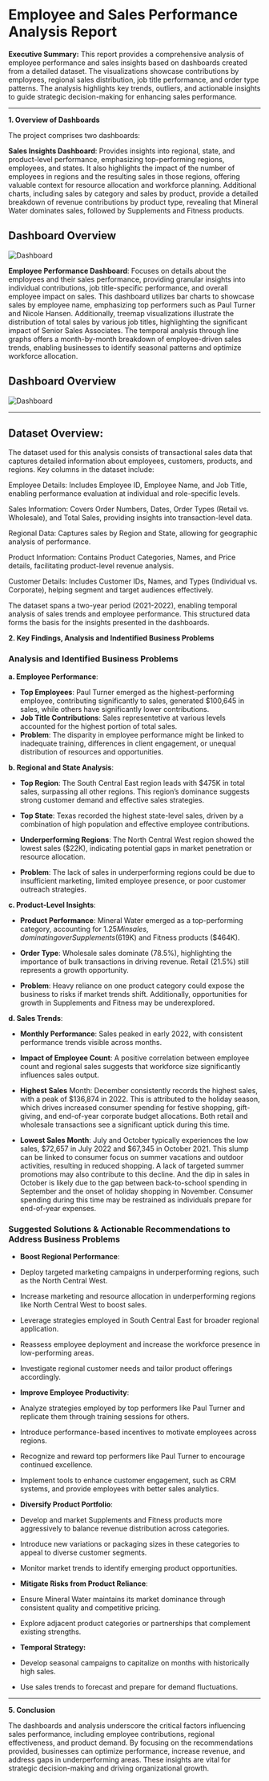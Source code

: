 # Employee and Sales Performance Analysis Report

**Executive Summary:**
This report provides a comprehensive analysis of employee performance and sales insights based on dashboards created from a detailed dataset. The visualizations showcase contributions by employees, 
regional sales distribution, job title performance, and order type patterns. The analysis highlights key trends, outliers, and actionable insights to guide strategic decision-making for enhancing 
sales performance.

---

**1. Overview of Dashboards**

The project comprises two dashboards:


**Sales Insights Dashboard**: Provides insights into regional, state, and product-level performance, emphasizing top-performing regions, employees, and states. It also highlights 
the impact of the number of employees in regions and the resulting sales in those regions, offering valuable context for resource allocation and workforce planning. Additional 
charts, including sales by category and sales by product, provide a detailed breakdown of revenue contributions by product type, revealing that Mineral Water dominates sales, 
followed by Supplements and Fitness products.

 ## Dashboard Overview
![Dashboard](https://github.com/ilhemdjenane/Sales-and-Employee-Performance-Analysis/blob/c2dafb542af0afb9fd9067517942a86807173895/Sales%20Insights%202.jpeg)

**Employee Performance Dashboard**: Focuses on details about the employees and their sales performance, providing granular insights into individual contributions,
job title-specific performance, and overall employee impact on sales. This dashboard utilizes bar charts to showcase sales by employee name, emphasizing top
performers such as Paul Turner and Nicole Hansen. Additionally, treemap visualizations illustrate the distribution of total sales by various job titles, highlighting
the significant impact of Senior Sales Associates. The temporal analysis through line graphs offers a month-by-month breakdown of employee-driven sales trends,
enabling businesses to identify seasonal patterns and optimize workforce allocation.

 ## Dashboard Overview
![Dashboard](https://github.com/ilhemdjenane/Sales-and-Employee-Performance-Analysis/blob/c2dafb542af0afb9fd9067517942a86807173895/Employee%20Dashboard.jpeg)

---

## Dataset Overview: 
The dataset used for this analysis consists of transactional sales data that captures detailed information about employees, customers, products, and regions. Key columns in the dataset include:

Employee Details: Includes Employee ID, Employee Name, and Job Title, enabling performance evaluation at individual and role-specific levels.

Sales Information: Covers Order Numbers, Dates, Order Types (Retail vs. Wholesale), and Total Sales, providing insights into transaction-level data.

Regional Data: Captures sales by Region and State, allowing for geographic analysis of performance.

Product Information: Contains Product Categories, Names, and Price details, facilitating product-level revenue analysis.

Customer Details: Includes Customer IDs, Names, and Types (Individual vs. Corporate), helping segment and target audiences effectively.

The dataset spans a two-year period (2021-2022), enabling temporal analysis of sales trends and employee performance. This structured data forms the basis for the insights presented in the dashboards.


**2. Key Findings, Analysis and Indentified Business Problems**

### Analysis and Identified Business Problems

**a. Employee Performance**:
- **Top Employees**: Paul Turner emerged as the highest-performing employee, contributing significantly to sales, generated $100,645 in sales, while others have significantly lower contributions.
- **Job Title Contributions**: Sales representetive at various levels accounted for the highest portion of total sales.
- **Problem**: The disparity in employee performance might be linked to inadequate training, differences in client engagement, or unequal distribution of resources and opportunities.

**b. Regional and State Analysis**:
- **Top Region**: The South Central East region leads with $475K in total sales, surpassing all other regions. This region’s dominance suggests strong customer demand and effective sales strategies.
- **Top State**: Texas recorded the highest state-level sales, driven by a combination of high population and effective employee contributions.
- **Underperforming Regions**: The North Central West region showed the lowest sales ($22K), indicating potential gaps in market penetration or resource allocation.

- **Problem**: The lack of sales in underperforming regions could be due to insufficient marketing, limited employee presence, or poor customer outreach strategies.

**c. Product-Level Insights**:
- **Product Performance**: Mineral Water emerged as a top-performing category, accounting for $1.25M in sales, dominating over Supplements ($619K) and Fitness products ($464K).
- **Order Type**: Wholesale sales dominate (78.5%), highlighting the importance of bulk transactions in driving revenue. Retail (21.5%) still represents a growth opportunity.

- **Problem**: Heavy reliance on one product category could expose the business to risks if market trends shift. Additionally, opportunities for growth in Supplements and Fitness may be underexplored.

**d. Sales Trends**:
- **Monthly Performance**: Sales peaked in early 2022, with consistent performance trends visible across months.
- **Impact of Employee Count**: A positive correlation between employee count and regional sales suggests that workforce size significantly influences sales output.
- **Highest Sales** Month: December consistently records the highest sales, with a peak of $136,874 in 2022. This is attributed to the holiday season, which drives increased consumer spending for festive shopping, gift-giving, and end-of-year corporate budget allocations. Both retail and wholesale transactions see a significant uptick during this time.

- **Lowest Sales Month**: July and October typically experiences the low sales,  $72,657 in July 2022 and $67,345 in October 2021. This slump can be linked to consumer focus on summer vacations and outdoor activities, resulting in reduced shopping. A lack of targeted summer promotions may also contribute to this decline. And the dip in sales in October is likely due to the gap between back-to-school spending in September and the onset of holiday shopping in November. Consumer spending during this time may be restrained as individuals prepare for end-of-year expenses.

### Suggested Solutions & Actionable Recommendations to Address Business Problems

- **Boost Regional Performance**:

- Deploy targeted marketing campaigns in underperforming regions, such as the North Central West.
- Increase marketing and resource allocation in underperforming regions like North Central West to boost sales.
- Leverage strategies employed in South Central East for broader regional application.


- Reassess employee deployment and increase the workforce presence in low-performing areas.

- Investigate regional customer needs and tailor product offerings accordingly.

- **Improve Employee Productivity**:

- Analyze strategies employed by top performers like Paul Turner and replicate them through training sessions for others.

- Introduce performance-based incentives to motivate employees across regions.
- Recognize and reward top performers like Paul Turner to encourage continued excellence.

- Implement tools to enhance customer engagement, such as CRM systems, and provide employees with better sales analytics.

- **Diversify Product Portfolio**:

- Develop and market Supplements and Fitness products more aggressively to balance revenue distribution across categories.

- Introduce new variations or packaging sizes in these categories to appeal to diverse customer segments.

- Monitor market trends to identify emerging product opportunities.

- **Mitigate Risks from Product Reliance**:

- Ensure Mineral Water maintains its market dominance through consistent quality and competitive pricing.

- Explore adjacent product categories or partnerships that complement existing strengths.

- **Temporal Strategy:**
- Develop seasonal campaigns to capitalize on months with historically high sales.
- Use sales trends to forecast and prepare for demand fluctuations.


---


**5. Conclusion**

The dashboards and analysis underscore the critical factors influencing sales performance, including employee contributions, regional effectiveness, and product demand. By focusing on the recommendations provided, businesses can optimize performance, increase revenue, and address gaps in underperforming areas. These insights are vital for strategic decision-making and driving organizational growth.

